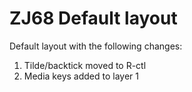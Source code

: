 # ZJ68 Default layout

Default layout with the following changes:

1. Tilde/backtick moved to R-ctl
1. Media keys added to layer 1
